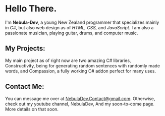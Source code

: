 # Hello There.
I'm **Nebula-Dev**, a young New Zealand programmer that specializes mainly in *C#*, but also web design as of *HTML, CSS,* and *JavaScript.*
I am also a passionate musician, playing guitar, drums, and computer music. 

## My Projects:
My main project as of right now are two amazing C# libraries, Constructivity, being for generating random sentences with randomly made words, 
and Compassion, a fully working C# addon perfect for many uses.

## Contact Me:
You can message me over at NebulaDev.Contact@gmail.com.
Otherwise, check out my youtube channel, NebulaDev,
And my soon-to-come page. More details on that soon.

<!---
(Nebula-Developer/Nebula-Developer README.md)
--->
